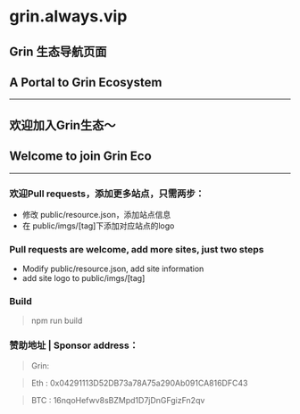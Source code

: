 # grin.always.vip

 ## Grin 生态导航页面
 ## A Portal to Grin Ecosystem
 ---
 ## 欢迎加入Grin生态～
 ## Welcome to join Grin Eco
 ---
 ### 欢迎Pull requests，添加更多站点，只需两步：
 - 修改 public/resource.json，添加站点信息
 - 在 public/imgs/[tag]下添加对应站点的logo
### Pull requests are welcome, add more sites, just two steps
- Modify public/resource.json, add site information
- add site logo to public/imgs/[tag]


### Build
>npm run build
 ### 赞助地址 | Sponsor address：
 > Grin:  
 
 > Eth : 0x04291113D52DB73a78A75a290Ab091CA816DFC43

 > BTC : 16nqoHefwv8sBZMpd1D7jDnGFgizFn2qv
